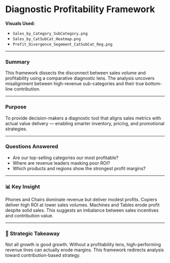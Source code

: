 # Diagnostic Profitability Framework  
**Visuals Used:**  
- `Sales_by_Category_SubCategory.png`  
- `Sales_by_CatSubCat_Heatmap.png`  
- `Profit_Divergence_Segement_CatSubCat_Reg.png`

---

### Summary  
This framework dissects the disconnect between sales volume and profitability using a comparative diagnostic lens. The analysis uncovers misalignment between high-revenue sub-categories and their true bottom-line contribution.

---

### Purpose  
To provide decision-makers a diagnostic tool that aligns sales metrics with actual value delivery — enabling smarter inventory, pricing, and promotional strategies.

---

### Questions Answered  
- Are our top-selling categories our most profitable?  
- Where are revenue leaders masking poor ROI?  
- Which products and regions show the strongest profit margins?  

---

### 📊 Key Insight  
Phones and Chairs dominate revenue but deliver modest profits. Copiers deliver high ROI at lower sales volumes. Machines and Tables erode profit despite solid sales. This suggests an imbalance between sales incentives and contribution value.

---

### 🧠 Strategic Takeaway  
Not all growth is good growth. Without a profitability lens, high-performing revenue lines can actually erode margins. This framework redirects analysis toward contribution-based strategy.
